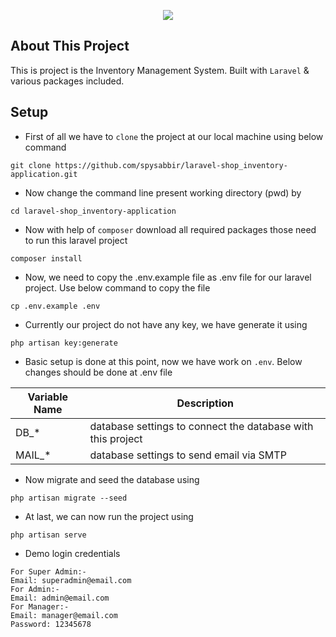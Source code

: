 <p align="center"><a href="https://shop-inventory.spysabbir.com/" target="_blank"><img src="#"></a></p>

## About This Project

This is project is the Inventory Management System. Built with `Laravel` & various packages included.

## Setup

- First of all we have to `clone` the project at our local machine using below command
 ```
git clone https://github.com/spysabbir/laravel-shop_inventory-application.git
``` 
- Now change the command line present working directory (pwd) by
 ```
cd laravel-shop_inventory-application
``` 
- Now with help of `composer` download all required packages those need to run this laravel project
 ```
composer install
``` 
- Now, we need to copy the .env.example file as .env file for our laravel project. Use below command to copy the file
 ```
cp .env.example .env
``` 
- Currently our project do not have any key, we have generate it using
 ```
php artisan key:generate
``` 
- Basic setup is done at this point, now we have work on `.env`. Below changes should be done at .env file

Variable Name | Description
--- | ---
DB_* | database settings to connect the database with this project
MAIL_* | database settings to send email via SMTP

- Now migrate and seed the database using
 ```
php artisan migrate --seed
``` 

- At last, we can now run the project using
 ```
php artisan serve
``` 

- Demo login credentials 
 ```
For Super Admin:- 
Email: superadmin@email.com
For Admin:- 
Email: admin@email.com
For Manager:- 
Email: manager@email.com
Password: 12345678
``` 
